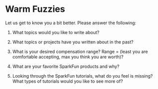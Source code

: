 Warm Fuzzies
=============

Let us get to know you a bit better. Please answer the following:



1. What topics would you like to write about? 

2. What topics or projects have you written about in the past? 

3. What is your desired compensation range? Range = (least you are comfortable accepting, max you think you are worth)?

4. What are your favorite SparkFun products and why? 

5. Looking through the SparkFun tutorials, what do you feel is missing? What types of tutorials would you like to see more of? 
